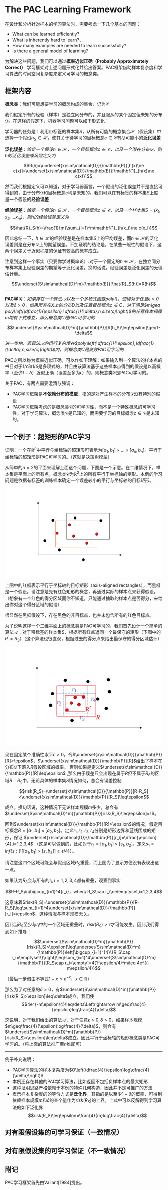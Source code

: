 The PAC Learning Framework
===============================

在设计和分析针对样本的学习算法时，需要考虑一下几个基本的问题：
- What can be learned efficiently?
- What is inherently hard to learn?、
- How many examples are needed to learn successfully?
- Is there a general model of learning?

为解决这些问题，我们可以通过**概率近似正确（Probably Approximately Correct）** 学习框架对上述问题形式化并给出答案。PAC框架借助样本复杂度和学习算法的时间空间复杂度来定义可学习的概念类。

框架内容
-------------------------
**概念类**：我们可能想要学习的概念构成的集合，记为$\mathcal{C}$

我们假定所有的经验（样本）是独立同分布的，并且服从的某个固定但未知的分布$\mathcal{D}$。在这样的假定下，机器学习问题可以如下形式化：

学习器的任务是：利用带标签的样本集$S$，从所有可能的概念集合$\mathcal{H}$（假设集）中选择一个假设$h_S\in\mathcal{H}$，使其关于待学习的目标概念$c\in\mathcal{C}$有尽可能小的**泛化误差**

**泛化误差**：*给定一个假设$h\in\mathcal{H}$，一个目标概念$c\in\mathcal{C}$，以及一个潜在分布$\mathcal{D}$，则$h$的泛化误差或风险定义为*

$$R(h)=\underset{x\sim\mathcal{D}}{\mathbb{P}}[h(x)\ne c(x)]=\underset{x\sim\mathcal{D}}{\mathbb{E}}[\mathbf{1}_{h(x)\ne c(x)}]$$


然而我们根据定义可以知道，对于学习器而言，一个假设的泛化误差并不是直接可得到的，由于分布$\mathcal{D}$和目标概念$c$均是未知的。我们可以在有标签的样本集$S$上度量一个假设的**经验误差**

**经验误差**：*给定一个假设$h\in\mathcal{H}$，一个目标概念$c\in\mathcal{C}$，以及一个样本集$S=(x_1,x_2,...x_m)$，则$h$的经验误差定义为*

$$\hat{R}_S(h)=\frac{1}{m}\sum_{i=1}^m\mathbf{1}_{h(x_i)\ne c(x_i)}$$

因此总结一下，$h\in\mathcal{H}$的经验误差是在样本集$S$上的平均误差，而$h\in\mathcal{H}$的泛化误差则是在分布$\mathcal{D}$上的期望误差。不加证明的结论是，在某些一般性的假设下，这两个误差关于近似程度的保证有较高的概率成立。

注意到这样一个事实（只要你学过概率论）:对于一个固定的$h\in\mathcal{H}$，在独立同分布样本集上经验误差的期望等于泛化误差。换句话说，经验误差是泛化误差的无偏估计量。

$$\underset{S\sim\mathcal{D}^m}{\mathbb{E}}[\hat{R}_S(h)]=R(h)$$



**************************************

**PAC学习**：*如果存在一个算法$\mathcal{A}$以及一个多项式函数$poly()$，使得对于任意$\epsilon>0$以及$\delta>0$，如果所有在$X$上的分布$D$以及任意目标概念$c\in C$，对于满足$m\geq poly\left(\dfrac{1}{\epsilon},\dfrac{1}{\delta},n,size(c)\right)$的任意样本规模$m$均有下式成立，那么概念类$C$是PAC可学习的*

$$\underset{S\sim\mathcal{D}^m}{\mathbb{P}}[R(h_S)\leq\epsilon]\geq1-\delta$$

*进一步地，若算法$\mathcal{A}$的运行复杂度在$poly\left(\dfrac{1}{\epsilon},\dfrac{1}{\delta},n,size(c)\right)$内，则概念类$C$是高效PAC可学习的*


PAC之所以称为概率近似正确，可以作如下理解：如果输入到一个算法的样本点的书目对于$1/\epsilon$和$1/\delta$是多项式的，并且由该算法基于这些样本点得到的假设是以高概率（至少$1-\delta$）近似正确（误差至多为$\epsilon$）的，则概念类$\mathcal{C}$是PAC可学习的。

关于PAC，有两点需要澄清与强调：
- PAC学习框架是**不依赖分布的模型**，指的是对产生样本的分布$\mathcal{D}$没有特别的假设
- PAC学习框架考虑的是概念类$\mathcal{C}$的可学习性，而不是一个特殊概念的可学习性。对于学习算法，概念类$\mathcal{C}$是已知的，而需要学习的目标概念$c\in\mathcal{C}$是未知的。


一个例子：超矩形的PAC学习
-------------------------------------
证明：一个在$\mathbb{R}^n$中平行与坐标轴的超矩形可表示为$[a_1,b_1]\times...\times[a_n,b_n]$。平行于坐标轴的超矩形是PAC可学习的。（这就是决策树模型）

从简单的$n=2$的平面来理解上面这个问题，下图是一个示意。在二维情况下，样本集是平面上的所有点，概念类$\mathcal{C}$为$\mathbb{R}^2$上的所有平行于坐标轴的矩形。本例的学习问题是依据有标签的训练样本确定一个误差较小的平行与坐标轴的目标矩形。

![2维平面问题](rectangle.png "图片title")
<!--注意在rectangle.png和“图片title”之间的那个空格，没有会无法显示图片-->
上图中的红框表示平行于坐标轴的目标矩形（axis-aligned rectangles），而黑框是一个假设。请注意是先有红色矩形的概念，再通过实际的样本点来获得假设。（想象有一个红色的得分区域而你不知道，只能通过抽取的样本点是否得分，来给出你对这个得分区域的假设）

很显然在黑框假设下，存在黑色的非目标点，也并未包含所有的红色目标点。

为了说明这样一个二维平面上的概念类是PAC可学习的，我们首先设计一个简单的算法$\mathcal{A}：$对于带标签的样本集$S$，根据所有红点返回一个最保守的矩形（下图中的$R^{'}=R_S$）（这个算法也很直观，根据过去的得分点来给出最保守的得分区域估计）

![2维平面问题](算法演示.png "图片title")


现在固定某个准确性水平$\epsilon>0$，令$\underset{x\sim\mathcal{D}}{\mathbb{P}}[R]>\epsilon$，$\underset{x\sim\mathcal{D}}{\mathbb{P}}[R]$给出了样本在分布$\mathcal{D}$下落入$R$假设区域的概率。
否则如果是定义$\underset{x\sim\mathcal{D}}{\mathbb{P}}[R]\leq\epsilon$
,那么由于误差只会出现在属于$R$但不属于$R_S$的区域$R-R_S$中，无论具体的样本集$S$情况如何，总会有误差控制

$$risk(R_S)=\underset{x\sim\mathcal{D}}{\mathbb{P}}[R-R_S]<\underset{x\sim\mathcal{D}}{\mathbb{P}}[R_S]\leq\epsilon$$

成立。换句话说，这种情况下无论样本规模$m$多少，总会有$\underset{S\sim\mathcal{D}^m}{\mathbb{P}}[risk(R_S)\leq\epsilon]=1$。

回到$\underset{x\sim\mathcal{D}}{\mathbb{P}}[R]>\epsilon$的情况，假定目标概念$R=[a_1,b_1]\times[a_2,b_2]$。定义$r_1,r_2,r_3,r_4$分别是矩形边界和蓝线围成的矩形，保证 $\underset{x\sim\mathcal{D}}{\mathbb{P}}[r_i]=\dfrac{\epsilon}{4},i=1,2,3,4$
（这是可以做到的，比如对于$r_1=[a_1,b_1]\times[s_1,b_2]$，定义$s_1=inf\{s:\mathbb{P}[[a_1,b_1]\times[s,b_2]]\geq\epsilon/4\}$）。

请注意这四个区域可能会与假设区域$R_S$重叠，而上图为了显示方便没有表现出这一点。

如果认为$R_S$会与所有的$r_i,i=1,2,3,4$都有重叠，观察到事实

$$R-R_S\in\bigcup_{i=1}^4{r_i}，when\ R_S\cap r_i\ne\emptyset,i=1,2,3,4$$

这意味着$risk(R_S)=\underset{x\sim\mathcal{D}}{\mathbb{P}}[R-R_S]\leq\sum_{i=1}^4\underset{x\sim\mathcal{D}}{\mathbb{P}}[r_i]=\epsilon$，这种情况与样本规模无关。

因此当$R_S$至少与$r_i$中的一个区域无重叠时，$risk(R_S)>\epsilon$才可能发生。因此我们得到如下推导：

$$\underset{S\sim\mathcal{D}^m}{\mathbb{P}}[risk(R_S)>\epsilon]\leq\underset{S\sim\mathcal{D}^m}{\mathbb{P}}\left[\bigcup_{i=1}^{4}\{R_S\cap r_i=\emptyset\}\right]\leq\sum_{i=1}^4\underset{S\sim\mathcal{D}^m}{\mathbb{P}}[R_S\cap r_i=\empty]=4(1-\epsilon/4)^m\leq 4e^{(-m\epsilon/4)}$$

（最后一步借由不等式$1-x\leq e^{-x}，x\in\mathbb{R}$）

那么为了对任意的$\delta>0$，有$\underset{S\sim\mathcal{D}^m}{\mathbb{P}}[risk(R_S)>\epsilon]\leq\delta$成立，我们使
$$4e^{-m\epsilon/4}\leq\delta\Leftrightarrow m\geq\frac{4}{\epsilon}log\frac{4}{\delta}$$

这说明，对于我们给出的算法$\mathcal{A}$，对于任意$\epsilon>0,\delta>0$，如果样本规模$m\geq\frac{4}{\epsilon}log\frac{4}{\delta}$，则会有$\underset{S\sim\mathcal{D}^m}{\mathbb{P}}[risk(R_S)>\epsilon]\leq\delta$成立。因此平行于坐标轴的矩形概念类是PAC可学习的。（将上面的算法推广至$n$维即可）

**************************************
例子补充说明：
- PAC学习算法的样本复杂度为$O\left(\dfrac{4}{\epsilon}log\dfrac{4}{\delta}\right)$
- 本例还存在其他的PAC学习算法，比如返回不包括负样本点的最大矩形
- 这种证明思路严格依赖于本例的特殊几何构造，因此并不是可推广的方法
- 表示样本复杂度的的等价方式是**泛化界**，其指的是以至少$1-\delta$的概率，可得到依赖样本规模$m$和$\delta$的某个量作为$risk(R_S)$的上界。上式中可以反解得到学习算法的如下泛化界$$risk(R_S)\leq\epsilon=\frac{4}{m}log\frac{4}{\delta}$$



对有限假设集的可学习保证（一致情况）
-----------------------------

对有限假设集的可学习保证（不一致情况）
-----------------------------





附记
-------------------------------
PAC学习框架首先由Valiant[1984]提出。
